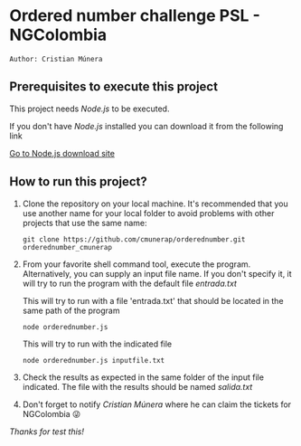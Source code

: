 # Ordered number challenge PSL - NGColombia

```
Author: Cristian Múnera
```

## Prerequisites to execute this project

This project needs *Node.js* to be executed.

If you don't have *Node.js* installed you can download it from the following link

[Go to Node.js download site](https://nodejs.org/)


## How to run this project?

1. Clone the repository on your local machine. It's recommended that you use another name for your local folder to avoid problems with other projects that use the same name:

    ```
    git clone https://github.com/cmunerap/orderednumber.git orderednumber_cmunerap
    ```

2. From your favorite shell command tool, execute the program. Alternatively, you can supply an input file name. If you don't specify it, it will try to run the program with the default file *entrada.txt*

    This will try to run with a file 'entrada.txt' that should be located in the same path of the program
    ```
    node orderednumber.js
    ```

    This will try to run with the indicated file
    ```
    node orderednumber.js inputfile.txt
    ```

3. Check the results as expected in the same folder of the input file indicated. The file with the results should be named *salida.txt*

4. Don't forget to notify *Cristian Múnera* where he can claim the tickets for NGColombia :stuck_out_tongue_winking_eye:

_Thanks for test this!_
